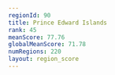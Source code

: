 ```yaml
---
regionId: 90
title: Prince Edward Islands
rank: 45
meanScore: 77.76
globalMeanScore: 71.78
numRegions: 220
layout: region_score
---
```

